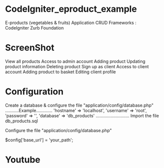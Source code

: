 # CodeIgniter_eproduct_example
E-products (vegetables &amp; fruits)
Application CRUD
Frameworks :  CodeIgniter    Zurb Foundation


# ScreenShot

View all products
Access to admin account
Adding product
Updating product information
Deleting product
Sign up as client
Access to client account
Adding product to basket
Editing client profile

# Configuration
Create a database & configure the file "application/config/database.php" 
...........Example.............
  'hostname' => 'localhost',
	'username' => 'root',
	'password' => '',
	'database' => 'db_products'
 ...........................
Import the file db_products.sql

Configure the file "application/config/database.php"

$config['base_url'] = 'your_path'; 


# Youtube

